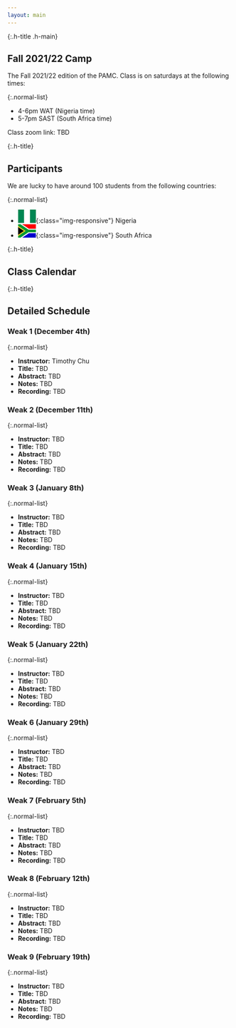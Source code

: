 ```yaml
---
layout: main
---
```


{:.h-title .h-main}
## Fall 2021/22 Camp

The Fall 2021/22 edition of the PAMC. Class is on saturdays at the following times:

{:.normal-list}
* 4-6pm WAT (Nigeria time)
* 5-7pm SAST (South Africa time)

Class zoom link: TBD

{:.h-title}
## Participants
<span class="h-line"></span>

We are lucky to have around 100 students from the following countries:

{:.normal-list}
* ![Nigeria Flag](/images/countries/ng.png){:class="img-responsive"} Nigeria
* ![Nigeria Flag](/images/countries/za.png){:class="img-responsive"} South Africa

{:.h-title}
## Class Calendar
<span class="h-line"></span>

<div id="calendar"></div>
<script src="{{ site.baseurl }}/js/fall21.js"></script>

{:.h-title}
## Detailed Schedule
<span class="h-line"></span>

### Weak 1 (December 4th)

{:.normal-list}
* **Instructor:** Timothy Chu
* **Title:** TBD
* **Abstract:** TBD
* **Notes:** TBD
* **Recording:** TBD

### Weak 2 (December 11th)

{:.normal-list}
* **Instructor:** TBD
* **Title:** TBD
* **Abstract:** TBD
* **Notes:** TBD
* **Recording:** TBD

### Weak 3 (January 8th)

{:.normal-list}
* **Instructor:** TBD
* **Title:** TBD
* **Abstract:** TBD
* **Notes:** TBD
* **Recording:** TBD

### Weak 4 (January 15th)

{:.normal-list}
* **Instructor:** TBD
* **Title:** TBD
* **Abstract:** TBD
* **Notes:** TBD
* **Recording:** TBD

### Weak 5 (January 22th)

{:.normal-list}
* **Instructor:** TBD
* **Title:** TBD
* **Abstract:** TBD
* **Notes:** TBD
* **Recording:** TBD

### Weak 6 (January 29th)

{:.normal-list}
* **Instructor:** TBD
* **Title:** TBD
* **Abstract:** TBD
* **Notes:** TBD
* **Recording:** TBD

### Weak 7 (February 5th)

{:.normal-list}
* **Instructor:** TBD
* **Title:** TBD
* **Abstract:** TBD
* **Notes:** TBD
* **Recording:** TBD

### Weak 8 (February 12th)

{:.normal-list}
* **Instructor:** TBD
* **Title:** TBD
* **Abstract:** TBD
* **Notes:** TBD
* **Recording:** TBD

### Weak 9 (February 19th)

{:.normal-list}
* **Instructor:** TBD
* **Title:** TBD
* **Abstract:** TBD
* **Notes:** TBD
* **Recording:** TBD